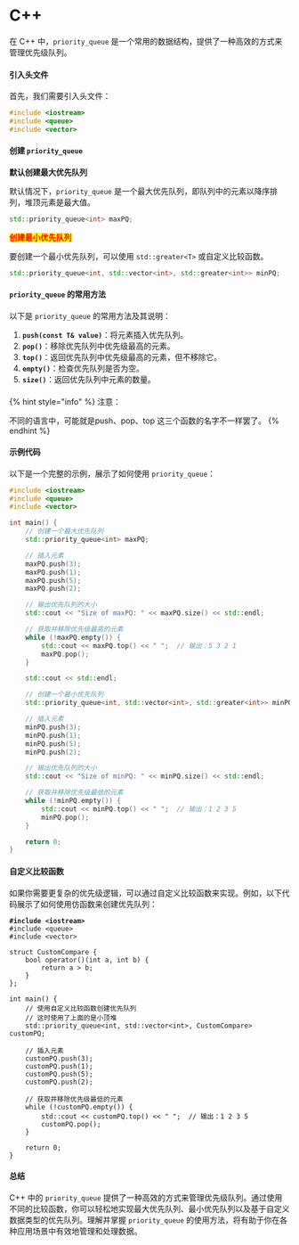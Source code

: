 # C++

在 C++ 中，`priority_queue` 是一个常用的数据结构，提供了一种高效的方式来管理优先级队列。

#### 引入头文件

首先，我们需要引入头文件：

```cpp
#include <iostream>
#include <queue>
#include <vector>
```

#### 创建 `priority_queue`

**默认创建最大优先队列**

默认情况下，`priority_queue` 是一个最大优先队列，即队列中的元素以降序排列，堆顶元素是最大值。

```cpp
std::priority_queue<int> maxPQ;
```

<mark style="color:red;">**创建最小优先队列**</mark>

要创建一个最小优先队列，可以使用 `std::greater<T>` 或自定义比较函数。

```cpp
std::priority_queue<int, std::vector<int>, std::greater<int>> minPQ;
```

#### `priority_queue` 的常用方法

以下是 `priority_queue` 的常用方法及其说明：

1. **`push(const T& value)`**：将元素插入优先队列。
2. **`pop()`**：移除优先队列中优先级最高的元素。
3. **`top()`**：返回优先队列中优先级最高的元素，但不移除它。
4. **`empty()`**：检查优先队列是否为空。
5. **`size()`**：返回优先队列中元素的数量。

####

{% hint style="info" %}
注意：

不同的语言中，可能就是push、pop、top 这三个函数的名字不一样罢了。
{% endhint %}

#### 示例代码

以下是一个完整的示例，展示了如何使用 `priority_queue`：

```cpp
#include <iostream>
#include <queue>
#include <vector>

int main() {
    // 创建一个最大优先队列
    std::priority_queue<int> maxPQ;

    // 插入元素
    maxPQ.push(3);
    maxPQ.push(1);
    maxPQ.push(5);
    maxPQ.push(2);

    // 输出优先队列的大小
    std::cout << "Size of maxPQ: " << maxPQ.size() << std::endl;

    // 获取并移除优先级最高的元素
    while (!maxPQ.empty()) {
        std::cout << maxPQ.top() << " ";  // 输出：5 3 2 1
        maxPQ.pop();
    }

    std::cout << std::endl;

    // 创建一个最小优先队列
    std::priority_queue<int, std::vector<int>, std::greater<int>> minPQ;

    // 插入元素
    minPQ.push(3);
    minPQ.push(1);
    minPQ.push(5);
    minPQ.push(2);

    // 输出优先队列的大小
    std::cout << "Size of minPQ: " << minPQ.size() << std::endl;

    // 获取并移除优先级最低的元素
    while (!minPQ.empty()) {
        std::cout << minPQ.top() << " ";  // 输出：1 2 3 5
        minPQ.pop();
    }

    return 0;
}
```

#### 自定义比较函数

如果你需要更复杂的优先级逻辑，可以通过自定义比较函数来实现。例如，以下代码展示了如何使用仿函数来创建优先队列：

<pre class="language-cpp"><code class="lang-cpp"><strong>#include &#x3C;iostream>
</strong>#include &#x3C;queue>
#include &#x3C;vector>

struct CustomCompare {
    bool operator()(int a, int b) {
        return a > b;  
    }
};

int main() {
    // 使用自定义比较函数创建优先队列
    // 这时使用了上面的是小顶堆
    std::priority_queue&#x3C;int, std::vector&#x3C;int>, CustomCompare> customPQ;

    // 插入元素
    customPQ.push(3);
    customPQ.push(1);
    customPQ.push(5);
    customPQ.push(2);

    // 获取并移除优先级最低的元素
    while (!customPQ.empty()) {
        std::cout &#x3C;&#x3C; customPQ.top() &#x3C;&#x3C; " ";  // 输出：1 2 3 5
        customPQ.pop();
    }

    return 0;
}
</code></pre>

#### 总结

C++ 中的 `priority_queue` 提供了一种高效的方式来管理优先级队列。通过使用不同的比较函数，你可以轻松地实现最大优先队列、最小优先队列以及基于自定义数据类型的优先队列。理解并掌握 `priority_queue` 的使用方法，将有助于你在各种应用场景中有效地管理和处理数据。
